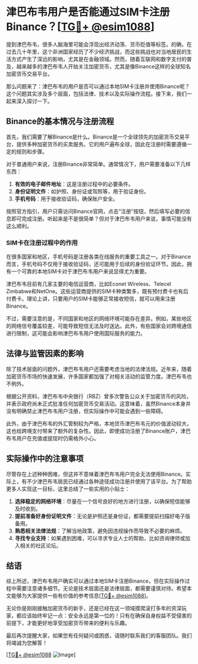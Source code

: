 # 津巴布韦用户是否能通过SIM卡注册Binance？[[TG💪+ @esim1088](https://t.me/s/esim1088)]

提到津巴布韦，很多人脑海里可能会浮现出经济动荡、货币贬值等标签。的确，在过去几十年里，这个非洲国家经历了不少经济挑战，而这些挑战也对当地居民的生活方式产生了深远的影响，尤其是在金融领域。然而，随着互联网和数字支付的普及，越来越多的津巴布韦人开始关注加密货币，尤其是像Binance这样的全球知名加密货币交易平台。

那么问题来了：津巴布韦的用户是否可以通过本地SIM卡注册并使用Binance呢？这个问题其实涉及多个层面，包括法律、技术以及实际操作流程。接下来，我们一起来深入探讨一下。

## Binance的基本情况与注册流程

首先，我们需要了解Binance是什么。Binance是一个全球领先的加密货币交易平台，提供多种加密货币的买卖服务。它的用户遍布全球，因此在注册时需要遵循一定的规则和步骤。

对于普通用户来说，注册Binance非常简单。通常情况下，用户需要准备以下几样东西：

1. **有效的电子邮件地址**：这是注册过程中的必要条件。
2. **身份证明文件**：如护照、身份证或驾照等，用于验证身份。
3. **手机号码**：用于接收验证码，确保账户安全。

按照官方指引，用户只需访问Binance官网，点击“注册”按钮，然后填写必要的信息即可完成注册。听起来是不是很简单？但对于津巴布韦用户来说，事情可能没有这么顺利。

### SIM卡在注册过程中的作用

在很多国家和地区，手机号码是注册各类在线服务的重要工具之一。对于Binance而言，手机号码不仅用于接收验证码，还可能用于后续的身份验证环节。因此，拥有一个可靠的本地SIM卡对于津巴布韦用户来说显得尤为重要。

津巴布韦目前有几家主要的电信运营商，比如Econet Wireless、Telecel Zimbabwe和NetOne。这些运营商提供的SIM卡种类繁多，既有预付费卡也有后付费卡。理论上讲，只要用户的SIM卡能够正常接收短信，就可以用来注册Binance。

不过，需要注意的是，不同国家和地区的网络环境可能存在差异。例如，某些地区的网络信号覆盖较差，可能导致短信无法及时送达。此外，有些国家会对跨境通信进行限制，这可能会影响津巴布韦用户使用国际服务的能力。

## 法律与监管因素的影响

除了技术层面的问题外，津巴布韦用户还需要考虑当地的法律法规。近年来，随着加密货币市场的快速发展，许多国家都加强了对相关活动的监管力度。津巴布韦也不例外。

根据公开资料，津巴布韦中央银行（RBZ）曾多次警告公众关于加密货币的风险，并表示政府尚未正式批准任何加密货币交易活动。这意味着，虽然Binance本身并没有明确禁止津巴布韦用户注册，但实际操作中可能会遇到一些障碍。

此外，由于津巴布韦的外汇管制较为严格，本地货币津巴布韦元的价值波动较大，这也给跨境支付带来了额外的复杂性。因此，即使成功注册了Binance账户，津巴布韦用户在充值或提现时仍需格外小心。

## 实际操作中的注意事项

尽管存在上述种种困难，但这并不意味着津巴布韦用户完全无法使用Binance。实际上，有不少津巴布韦居民已经通过各种途径成功注册并使用了该平台。为了帮助更多人实现这一目标，这里总结了一些实用的小贴士：

1. **选择稳定的网络环境**：尽量在一个信号良好的地方进行注册，以确保短信能够及时收到。
2. **提前准备好身份证明文件**：无论是护照还是身份证，都需要提前扫描好电子版备用。
3. **熟悉相关法律法规**：了解当地政策，避免因违规操作而导致不必要的麻烦。
4. **寻找专业支持**：如果遇到困难，可以寻求专业人士的帮助，比如咨询律师或加入相关的社区论坛。

## 结语

综上所述，津巴布韦用户确实可以通过本地SIM卡注册Binance，但在实际操作过程中需要注意诸多细节。无论是技术层面还是法律层面，都需要谨慎对待。希望本文能够为大家提供一些有价值的参考信息[[TG💪+ @esim1088](https://t.me/s/esim1088)]。

无论你是刚刚接触加密货币的新手，还是已经在这一领域摸爬滚打多年的资深玩家，都应该始终牢记一点：安全永远是第一位的！只有在确保自身权益不受侵害的前提下，才能更好地享受加密货币带来的便利与乐趣。

最后再次提醒大家，如果您有任何疑问或困惑，请随时联系我们的客服团队。我们将竭诚为您解答！

[[TG💪+ @esim1088](https://t.me/s/esim1088) ![Image](https://i.postimg.cc/4NQfJmqS/Snipaste-2025-05-13-00-14-12.png)]